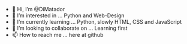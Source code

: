 - 👋 Hi, I’m @DiMatador
- 👀 I’m interested in ... Python and Web-Design
- 🌱 I’m currently learning ... Python, slowly HTML, CSS and JavaScript
- 💞️ I’m looking to collaborate on ... Learning first
- 📫 How to reach me ... here at github

<!---
DiMatador/DiMatador is a ✨ special ✨ repository because its `README.md` (this file) appears on your GitHub profile.
You can click the Preview link to take a look at your changes.
--->
